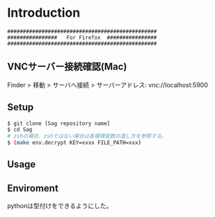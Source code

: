 # Introduction

```
################################################
################   For Firefox  ################
################################################
```

## VNCサーバー接続確認(Mac)
Finder > 移動 > サーバへ接続 > サーバーアドレス: vnc://localhost:5900

## Setup

```sh
$ git clone [Sag repository name]
$ cd Sag
# zshの場合、zshではない場合は各環境変数の渡し方を参照する。
$ (make env.decrypt KEY=xxxx FILE_PATH=xxx)
```

## Usage


## Enviroment

pythonは型付けをできるようにした。



